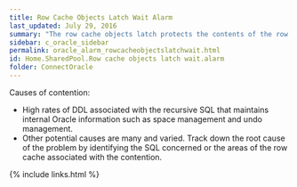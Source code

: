 ```yaml
---
title: ﻿Row Cache Objects Latch Wait Alarm
last_updated: July 29, 2016
summary: "The row cache objects latch protects the contents of the row cache; the section of the shared pool to cache dictionary information."
sidebar: c_oracle_sidebar
permalink: oracle_alarm_rowcacheobjectslatchwait.html
id: Home.SharedPool.Row cache objects latch wait.alarm
folder: ConnectOracle
---
```



Causes of contention:

* High rates of DDL associated with the recursive SQL that maintains internal Oracle information such as space management and undo management.
* Other potential causes are many and varied. Track down the root cause of the problem by identifying the SQL concerned or the areas of the row cache associated with the contention.





{% include links.html %}
